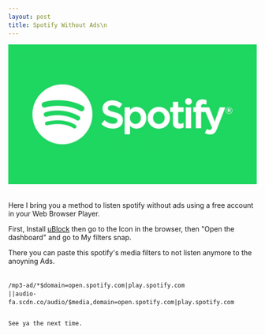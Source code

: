 ```yaml
---
layout: post
title: Spotify Without Ads\n
---
```




![Spotify Image](/images/1453753836-open-graph-default.jpg)
<br><br>


Here I bring you a method to listen spotify without ads using a free account in your Web Browser Player.

First, Install [uBlock](https://www.ublock.org/) then go to the Icon in the browser, then "Open the dashboard" and go to My filters snap.

There you can paste this spotify's media filters to not listen anymore to the anoyning Ads.

<code>
/mp3-ad/*$domain=open.spotify.com|play.spotify.com
||audio-fa.scdn.co/audio/$media,domain=open.spotify.com|play.spotify.com


See ya the next time.

